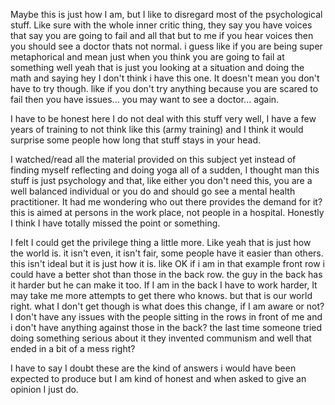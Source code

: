 Maybe this is just how I am, but I like to disregard most of the psychological stuff. Like sure with the whole inner critic thing, they say you have voices that say you are going to fail and all that but to me if you hear voices then you should see a doctor thats not normal. i guess like if you are being super metaphorical and mean just when you think you are going to fail at something well yeah that is just you looking at a situation and doing the math and saying hey I don't think i have this one. It doesn't mean you don't have to try though. like if you don't try anything because you are scared to fail then you have issues... you may want to see a doctor... again.

I have to be honest here I do not deal with this stuff very well, I have a few years of training to not think like this (army training) and I think it would surprise some people how long that stuff stays in your head.

I watched/read all the material provided on this subject yet instead of finding myself reflecting and doing yoga all of a sudden, I thought man this stuff is just psychology and that, like either you don't need this, you are a well balanced individual or you do and should go see a mental health practitioner. It had me wondering who out there provides the demand for it? this is aimed at persons in the work place, not people in a hospital. Honestly I think I have totally missed the point or something.

I felt I could get the privilege thing a little more. Like yeah that is just how the world is. it isn't even, it isn't fair, some people have it easier than others. this isn't ideal but it is just how it is. like OK if i am in that example front row i could have a better shot than those in the back row. the guy in the back has it harder but he can make it too. If I am in the back I have to work harder, It may take me more attempts to get there who knows. but that is our world right. what I don't get though is what does this change, if I am aware or not? I don't have any issues with the people sitting in the rows in front of me and i don't have anything against those in the back? the last time someone tried doing something serious about it they invented communism and well that ended in a bit of a mess right?

I have to say I doubt these are the kind of answers i would have been expected to produce but I am kind of honest and when asked to give an opinion I just do. 
